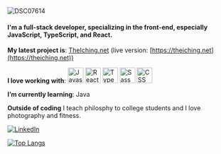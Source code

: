 ![DSC07614](https://user-images.githubusercontent.com/76717787/131874760-7d6afce1-11f4-4d3a-a909-4c8d055f2d52.JPG)
#### I'm a full-stack developer, specializing in the front-end, especially JavaScript, TypeScript, and React.

**My latest project is**: [TheIching.net](https://github.com/jkranak/iching-pwa) (live version: [https://theiching.net](https://theiching.net))

**I love working with**: <img src="https://user-images.githubusercontent.com/76717787/131875961-27c43246-de23-4a5e-abcf-e0ba8e02f85f.png" alt="Javascript" height=35/> <img src="https://user-images.githubusercontent.com/76717787/131876258-663688e8-72ee-49b1-886a-c50e0f40eef5.png" alt="React" height=35/> <img src="https://user-images.githubusercontent.com/76717787/131876940-666e4edf-4555-4849-ae4e-eec389d22456.png" alt="Typescript" height=35/>  <img src="https://user-images.githubusercontent.com/76717787/131877374-1e3c2bc5-e1a7-4f51-9a2a-b3c41970a517.png" alt="Sass" height=35/> <img src="https://user-images.githubusercontent.com/76717787/131877508-9453f6a8-667e-4c88-b82b-84f5af38f39c.png" alt="CSS" height=35/>

**I’m currently learning**: Java

**Outside of coding** I teach philosphy to college students and I love photography and fitness.

[![LinkedIn][linkedin-shield]](https://www.linkedin.com/in/joseph-kranak/)

[![Top Langs](https://github-readme-stats.vercel.app/api/top-langs/?username=jkranak&layout=compact)](https://github.com/jkranak)

[linkedin-shield]: https://img.shields.io/badge/-LinkedIn-black.svg?style=for-the-badge&logo=linkedin&colorB=555
